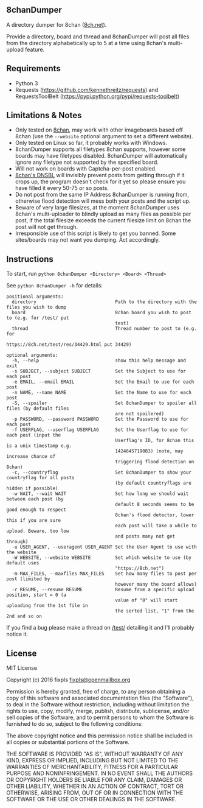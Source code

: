 8chanDumper
------------------------------

A directory dumper for 8chan ([8ch.net](https://8ch.net)).

Provide a directory, board and thread and 8chanDumper will post all files from the directory alphabetically up to 5 at a time using 8chan's multi-upload feature.


Requirements
--------------------
* Python 3
* Requests (https://github.com/kennethreitz/requests) and RequestsToolBelt (https://pypi.python.org/pypi/requests-toolbelt)


Limitations & Notes
--------------------
* Only tested on [8chan](https://8ch.net), may work with other imageboards based off 8chan (use the `--website` optional argument to set a different website).
* Only tested on Linux so far, it probably works with Windows.
* 8chanDumper supports all filetypes 8chan supports, however some boards may have filetypes disabled. 8chanDumper will automatically ignore any filetype not supported by the specified board.
* Will not work on boards with Captcha-per-post enabled.
* [8chan's DNSBL](https://8ch.net/dnsbls_bypass.php) will invisibly prevent posts from getting through if it crops up, the program doesn't check for it yet so please ensure you have filled it every 50-75 or so posts.
* Do not post from the same IP Address 8chanDumper is running from, otherwise flood detection will mess both your posts and the script up.
* Beware of very large filesizes, at the moment 8chanDumper uses 8chan's multi-uploader to blindly upload as many files as possible per post, if the total filesize exceeds the current filesize limit on 8chan the post will not get through.
* Irresponsible use of this script is likely to get you banned. Some sites/boards may not want you dumping. Act accordingly.


Instructions
--------------------
To start, run `python 8chanDumper <Directory> <Board> <Thread>`

See `python 8chanDumper -h` for details:

    positional arguments:
      directory                             Path to the directory with the files you wish to dump
      board                                 8chan board you wish to post to (e.g. for /test/ put
                                            test)
      thread                                Thread number to post to (e.g. for
                                            https://8ch.net/test/res/34429.html put 34429)
    
    optional arguments:
      -h, --help                            show this help message and exit
      -s SUBJECT, --subject SUBJECT         Set the Subject to use for each post
      -e EMAIL, --email EMAIL               Set the Email to use for each post
      -n NAME, --name NAME                  Set the Name to use for each post
      -S, --spoiler                         Set 8chanDumper to spoiler all files (by default files
                                            are not spoilered)
      -p PASSWORD, --password PASSWORD      Set the Password to use for each post
      -f USERFLAG, --userflag USERFLAG      Set the Userflag to use for each post (input the
                                            Userflag's ID, for 8chan this is a unix timestamp e.g.
                                            1424645719083) (note, may increase chance of
                                            triggering flood detection on 8chan)
      -c, --countryflag                     Set 8chanDumper to show your countryflag for all posts
                                            (by default countryflags are hidden if possible)
      -w WAIT, --wait WAIT                  Set how long we should wait between each post (by
                                            default 8 seconds seems to be good enough to respect
                                            8chan's flood detector, lower this if you are sure
                                            each post will take a while to upload. Beware, too low
                                            and posts many not get through)
      -u USER_AGENT, --useragent USER_AGENT Set the User Agent to use with the website
      -W WEBSITE, --website WEBSITE         Set which website to use (by default uses
                                            "https://8ch.net")
      -m MAX_FILES, --maxfiles MAX_FILES    Set how many files to post per post (limited by
                                            however many the board allows)
      -r RESUME, --resume RESUME            Resume from a specific upload position, start = 0 (a
                                            value of "0" will start uploading from the 1st file in
                                            the sorted list, "1" from the 2nd and so on

If you find a bug please make a thread on [/test/](https://8ch.net/test) detailing it and I'll probably notice it.


License
--------------------
MIT License

Copyright (c) 2016 fixpls <fixpls@openmailbox.org>

Permission is hereby granted, free of charge, to any person obtaining a copy
of this software and associated documentation files (the "Software"), to deal
in the Software without restriction, including without limitation the rights
to use, copy, modify, merge, publish, distribute, sublicense, and/or sell
copies of the Software, and to permit persons to whom the Software is
furnished to do so, subject to the following conditions:

The above copyright notice and this permission notice shall be included in all
copies or substantial portions of the Software.

THE SOFTWARE IS PROVIDED "AS IS", WITHOUT WARRANTY OF ANY KIND, EXPRESS OR
IMPLIED, INCLUDING BUT NOT LIMITED TO THE WARRANTIES OF MERCHANTABILITY,
FITNESS FOR A PARTICULAR PURPOSE AND NONINFRINGEMENT. IN NO EVENT SHALL THE
AUTHORS OR COPYRIGHT HOLDERS BE LIABLE FOR ANY CLAIM, DAMAGES OR OTHER
LIABILITY, WHETHER IN AN ACTION OF CONTRACT, TORT OR OTHERWISE, ARISING FROM,
OUT OF OR IN CONNECTION WITH THE SOFTWARE OR THE USE OR OTHER DEALINGS IN THE
SOFTWARE.